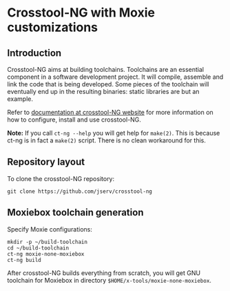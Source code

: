 # Crosstool-NG with Moxie customizations

## Introduction

Crosstool-NG aims at building toolchains. Toolchains are an essential component in a software development project. It will compile, assemble and link the code that is being developed. Some pieces of the toolchain will eventually end up in the resulting binaries: static libraries are but an example.

Refer to [documentation at crosstool-NG website](http://crosstool-ng.github.io/docs/) for more information on how to configure, install and use crosstool-NG.

**Note:** If you call `ct-ng --help` you will get help for `make(2)`. This is because ct-ng is in fact a `make(2)` script. There is no clean workaround for this.

## Repository layout

To clone the crosstool-NG repository:

```
git clone https://github.com/jserv/crosstool-ng
```

## Moxiebox toolchain generation

Specify Moxie configurations:
```
mkdir -p ~/build-toolchain
cd ~/build-toolchain
ct-ng moxie-none-moxiebox
ct-ng build
```

After crosstool-NG builds everything from scratch, you will get GNU toolchain for Moxiebox in directory `$HOME/x-tools/moxie-none-moxiebox`.
